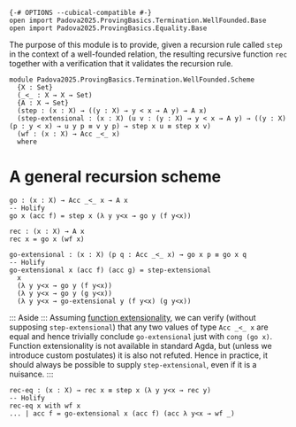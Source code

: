```
{-# OPTIONS --cubical-compatible #-}
open import Padova2025.ProvingBasics.Termination.WellFounded.Base
open import Padova2025.ProvingBasics.Equality.Base
```

The purpose of this module is to provide, given a recursion rule
called `step` in the context of a well-founded relation, the resulting
recursive function `rec` together with a verification that it validates
the recursion rule.

```
module Padova2025.ProvingBasics.Termination.WellFounded.Scheme
  {X : Set}
  (_<_ : X → X → Set)
  {A : X → Set}
  (step : (x : X) → ((y : X) → y < x → A y) → A x)
  (step-extensional : (x : X) (u v : (y : X) → y < x → A y) → ((y : X) (p : y < x) → u y p ≡ v y p) → step x u ≡ step x v)
  (wf : (x : X) → Acc _<_ x)
  where
```

# A general recursion scheme

```
go : (x : X) → Acc _<_ x → A x
-- Holify
go x (acc f) = step x (λ y y<x → go y (f y<x))
```

```
rec : (x : X) → A x
rec x = go x (wf x)
```

```
go-extensional : (x : X) (p q : Acc _<_ x) → go x p ≡ go x q
-- Holify
go-extensional x (acc f) (acc g) = step-extensional
  x
  (λ y y<x → go y (f y<x))
  (λ y y<x → go y (g y<x))
  (λ y y<x → go-extensional y (f y<x) (g y<x))
```

::: Aside :::
Assuming [function extensionality](Padova2025.Cubical.Issues.FunctionExtensionality.html),
we can verify (without supposing `step-extensional`) that any two
values of type `Acc _<_ x` are equal and hence trivially conclude
`go-extensional` just with `cong (go x)`. Function extensionality is
not available in standard Agda, but (unless we introduce custom
postulates) it is also not refuted. Hence in practice, it should
always be possible to supply `step-extensional`, even if it is a
nuisance.
:::

```
rec-eq : (x : X) → rec x ≡ step x (λ y y<x → rec y)
-- Holify
rec-eq x with wf x
... | acc f = go-extensional x (acc f) (acc λ y<x → wf _)
```
